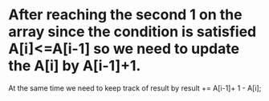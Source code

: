 # After reaching the second 1 on the array since the condition is satisfied A[i]<=A[i-1] so we need to update the A[i] by A[i-1]+1.
At the same time we need to keep track of result by
result += A[i-1]+ 1 - A[i];